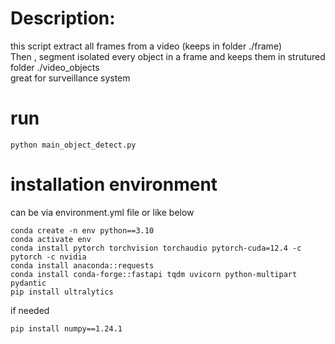 # Description:
this script extract all frames from a video (keeps in folder ./frame) <br>
Then , segment isolated every object in a frame and keeps them in strutured folder ./video_objects <br>
great for surveillance system

# run 
```
python main_object_detect.py
```

# installation environment 
can be via environment.yml file or like below 
```
conda create -n env python==3.10
conda activate env
conda install pytorch torchvision torchaudio pytorch-cuda=12.4 -c pytorch -c nvidia 
conda install anaconda::requests
conda install conda-forge::fastapi tqdm uvicorn python-multipart pydantic
pip install ultralytics
```

if needed 
```
pip install numpy==1.24.1
```

